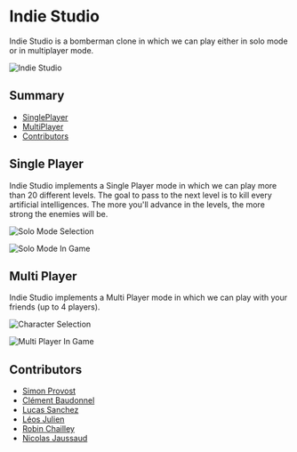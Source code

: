 # Indie Studio
Indie Studio is a bomberman clone in which we can play either in solo mode or in multiplayer mode.

![Indie Studio](https://lh3.googleusercontent.com/sKo7rxbSvVrnIvp19DC63sN1TtUC9JxQPnShibVL03Mn4BmFUJE4IqQa3k_W2xXpnEnfMrtkgPyMFSDaXvhQ3D9weQ3b_zGdLPx-DEoUOPBaWjxlmuYm_sNJ2gFnBN3XmwDWKgxx1aBCuSy5B1YcijHZLWcjxUMQmY4f5ZLxpNgAFsYpwKSXRir2ThNzRnskJbYUOXN4j4PHCT9UnVMSJjtqC4u1Fuf4QaHEOM9XiWMhzp-2iAGxltmWJ0Y6eFD2OA4BYjh4tJNdEvwxVmRmzByF7KGjjnBYTikziMjWE82017TtaeYNefeh21e2p9VhFyL9JHZH_9sV5W-719hjsNcNsC-mCiHqr_iJVH110rTiGj_wWlfqsTd4BmzW66v_LFLQ2DJzmBuA7XUHQuYqaSyP-fdT4Xk_NVP2Z_EMZOpSi9xY-3lNhSTCeTW7BMOZNW4ZkMStEVOExinn-jJkHnj6kbwMCs7yz_mk50J1yaN3RCEjwDsusWJGW0RECVoTkvciPTqtZtJImvamW80TQVW75YVsUp9n8JVLUkpn2DnCbQ6zanR_88R7siT0yXvFw-z9hUlhVjQkpMeUz-h2t_2RMByFSL_hmAV1Y25Rfqh3GrbItzhO6F5XzdPPpoyFkcOXWsGWMNZYjm-yiruYCVggeuBdPP2E-UfJJeq-d1y3iYOnd0wP=w1716-h949-no)

## Summary

 - [SinglePlayer](#single)
 - [MultiPlayer](#multi)
 - [Contributors](#contributors)

## <a name="single"></a>Single Player

Indie Studio implements a Single Player mode in which we can play more than 20 different levels.
The goal to pass to the next level is to kill every artificial intelligences.
The more you'll advance in the levels, the more strong the enemies will be.

![Solo Mode Selection](https://lh3.googleusercontent.com/-be6KKfqA3i1nmlnnc-ovBrYcunHca4imqgNXXhZcsRTY-mpRUQ8zNHxOGheZ-NDF8GBoupBe6hQ-S6ruWj9p3xZDQRBgMS2_81f-YKIT9er4GV8lEHb0kgqzeC80IlH1ICZoahFvnvbLvg3KK7lTv-J6hokVe2A8YEf3uYKOyUElCl12eTclELv4EhQpV7Wq2eXWnvqPpvdlLaYQf56OpBRuaEkwWYRN0EjWJKRTq9TTJrpVfwnjtE9qYLtkvDgO70AdFMoWs74CSNU8Y7SjD3RGEyfCl3jxmBVgPhVQHq4A1SlWPm0JsYjZ-F5p9eVhH83EpBevjaam-aVT8psFTDQbGbyMApSP3m1alrorGLby267uPlcO3580x4jcpOjnoke4CthEAWfA1F88st50Bey8kw67BaumqmPueMJhs2ybUNecNJFYO1rBdYFSQWTtMa1qtfJbUWlwbZavUOtZqQqcqAGUEjgilfhNvCsjjYbK8zSF1kZE1ujyBwrVnyo2a16rucvtAUxjbF1GmCZxJEQeHwChZ9SnkXpQV44FU4SlGd_sPhJi8hs50olt7FY90_ovMXRvRg4ENRjJKKCmEjA2wzPrYBvFeu8tDlEVbpb2sNKRtuEVmLTrmBc7t5QtPIYgYPrRKE_HdBnCf1ODUhCPoALQjbTVdsdfuKswLwkDwwzggP_=w1719-h949-no)

![Solo Mode In Game](https://lh3.googleusercontent.com/aywiESD5dMFu9IR17_82PlclDWLvbN0KiyAimnZ9zLQgaDBwrHNE_O-rTiwi2KBIgqCypcbQ5tm7mzEf_qiX0FyZS4kbxRI3qCkONcrwmCKouokAs2jow8FYv6PW-QZm0eES55r6vC6RDjWW9ME4dNaqs2KUWncCC1Wr7NpKCGCmHlAya3pBsiSTqSPDJBaG5hvb8pkx6T0YgOxZdX2fY21iSBw-7A7_t1pP_xNUBP1yHhR_IzY6t3dwB_o2H_NigqkEhV2lTKE9DB3_G1BDUVbtVJiofVy9w2P8aL9ZtCAeAFqg66s_0xP3FuKl1MhmN-bJOtaBMlaE6L_iYSGnIsMPosXfdtL-laSX_0JggYqZ27zED4hCOCb72larmuLJ2QXPfQep5vfM-XkTHYsUXRoLB7NmQ88K1w2QewzfSIxQxnymWqBzCesk897MQX9mS687YExZcYT1eElw9WPNxuYKvoxjQ4B6WtXZNmNhLkEJnG7ThvgGsHlX3_65i3IdVmB6uLSbOXWGMrI1SsmT-dRx-EQXt2mjCmiYGuOeY0jdoPHSPYJ-_FYhH9LhqTs2QIX1WAlw8uOAAoM3R1Nr_Zsv_3jSRrXBFSeP0ybKcgOc3JKNyEXHn6tfuqrIxboEIfbhLMEGSuI4OqsU0ltv6meOsaADUz3l7f5-uj5QZOW6DGhGOabC=w1715-h949-no)

## <a name="multi"></a>Multi Player

Indie Studio implements a Multi Player mode in which we can play with your friends (up to 4 players).

![Character Selection](https://lh3.googleusercontent.com/FIgFi1KTSZ91x9C1yCBnECWAshETICKiBmeJ4F2ahCE2sVQOlhh5goBubzN-x0NGewxYSL4wPFr1DC7iBFBEp6UEpU06yqiwQuDOubBuvywBw410SJq8RiqDo7MNmaeXRcuwbHeEV6rccYdTtvUH_c7T1exOLwy6ztb195F8XynWKCrS84SUHpsGFi5r-ImzsF37UboiUU-eohABfU7yQO8EjaNMQKqAwZxmikXJvYh51amjHUoVutXh3iV352MTeaKZ-WEwUoT-caruMB0NvdKJ98e-QsEjHYL764P8Y5Tc2AZrOGxb75SvtcMA23tkGT4TDKrXN5naF3aA47iE4O1TJ4HH4bdoNPQhyl3HkYb40yufizy6Hpv7e7nUK61vtU9-pH5KKBE0mM0A254-3AUtvG9E3NmnS7DJW5xQGGnpVP6XAQSkF8K5jqNImGYVLxdHobRRs1EvFK-U-ZNhBdmDY7Ra2yyrUuR4AoyJ9kiCZvNmuXIC8ybGqb79S_VC5BYmhRjg8NpiRIFpQOAiiUdv6u2cKKUZo9jagrzbIroiE67xvSeyRQo5c0kUQHklFICr5yWCRrPhcheNZRceOXGYwjwx_nZ6H9evu6dBfUwzMI_sfjeOiizPNZPTGXbXnUnxVthBFB_WVgC5fEKRLcz2ccCEAZVXrg4tfFwK9THDhB1kUSnF=w1718-h949-no) 

![Multi Player In Game](https://lh3.googleusercontent.com/oDdHN8gMOMfbuBPjpztU6RVXGg1nRLs7IHkHnuSZTdiV4IZ9YWRRsepKzt2oI13kyLX800EplUGr8dxjk0g6X8AgPQt7ltYYqaMJX-QYyKR-kl92wOoiAP8L5TT__NgCBDpjXiglAlaYoNk8Spjc2yv28DlenPv5-o6S0UrlcSiBwxKdAqPBgZxRwVmoyLNTFfp1wKO7btlh7899tq-_Pzq93pVhLTC5_Jy4qt4CpnFjHU1EwgX7f2KS367UVP0T5UcWpPz0CbM-P6KOMi_DR28ct-gTOdhgfuJ8NkT-0xkk7vWuUUj1QrS4y2Kn5BSD91tpppOnrYFZ1LtBMaFZrX9xsSyoR4_1NDSI61TCbvQ95CTgc_uVw1fWT9bLyue68p2zgqJEe-yLjfHeul2_AWAD3ORPTpMNuoaZz9UMLoSG7D1v0GoTiKQXo0hSoJ77eU5I03a6E6OrrhE41P7FRa3du3-mJE24ymbEr84yRzK8CvpF_0v9vawAdAjFW3KIweZdbWPhbRagx8gQFdvDW8wFzU_uoaKK20WZgOzS8t_BPzgU3Akkqy22YszGTun_etd4wG0pF-jkmj3Cx8svKLWFEns5KbPrl4xhd18aqDhuIEo2gQ7awJY8gAJorgNQNRNnqaeVMsfk-sRugaHdaJhC4x0PwvYBhSS0JIJv3ZHhXQwawahI=w1714-h949-no)

## <a name="contributors"></a>Contributors

- [Simon Provost](github.com/simonprovost)
- [Clément Baudonnel](github.com/Skyrize)
- [Lucas Sanchez](github.com/Zuldruck)
- [Léos Julien](github.com/Julien-Leos)
- [Robin Chailley](github.com/RobinChailley)
- [Nicolas Jaussaud](github.com/NicolasJaussaud)
